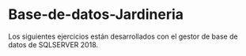 # Base-de-datos-Jardineria
Los siguientes ejercicios están desarrollados con el gestor de base de datos de SQLSERVER 2018.


